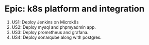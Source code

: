 # Epic: k8s platform and integration

1. US1: Deploy Jenkins on Microk8s
2. US2: Deploy mysql and phpmyadmin app.
3. US3: Deploy prometheus and grafana.
4. US4: Deploy sonarqube along with postgres.
